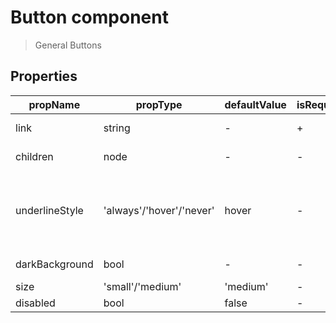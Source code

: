 # Button component

> General Buttons

## Properties

| propName | propType | defaultValue | isRequired | description |
|----------|----------|--------------|------------|-------------|
| link | string | - | + | The link itself e.g. 'https://www.wix.com' |
| children | node | - | - | The node to render, <TextLink>I am a children</TextLink> |
| underlineStyle | 'always'/'hover'/'never' | hover | - | Hover - show the underline only on hover, Always - always show underline, Never - never show underline |
| darkBackground | bool | - | - | Whether to use dark background |
| size | 'small'/'medium' | 'medium' | - | The size of the button |
| disabled | bool | false | - | disables the link |
